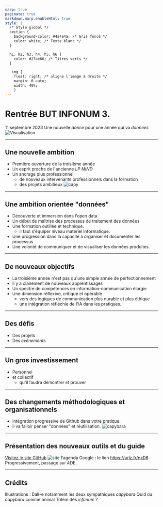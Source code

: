 ```yaml
---
marp: true
paginate: true
markdown.marp.enableHtml: true
style: |
  /* Style global */
  section {
    background-color: #4a4a4a; /* Gris foncé */
    color: white; /* Texte blanc */
  }

  h1, h2, h3, h4, h5, h6 {
    color: #27ae60; /* Titres verts */
  }

   img {
    float: right; /* aligne l'image à droite */
    margin: 0 auto;
    width: 40%;
    }
---
```



# Rentrée BUT INFONUM 3.
11 septembre 2023
Une nouvelle *donne* pour une année qui va *données*
![Visualisation](./img/viz2.png)

---
## Une nouvelle ambition
- Première ouverture de la troisième année
- Un esprit proche de l'ancienne *LP MIND*
- Un ancrage plus professionnel
    - de nouveaux intervenants professionnels dans la formation
    - des projets ambitieux
    ![capy](./img/capy1.png)

---
## Une ambition orientée "données"
- Découverte et immersion dans l'open data
- Un début de maîtrise des processus de traitement des données
- Une formation outillée et technique.
    - il faut s'équiper niveau matériel informatique.
- Une progression dans la capacité à organiser et documenter les processus
- Une volonté de communiquer et de visualiser les données produites.

--- 
## De nouveaux objectifs
- La troisième année n'est pas qu'une simple année de perfectionnement
- Il y a clairement de nouveaux apprentissages
- Un spectre de compétences en information-communication élargie
- Une dimension réflexive, critique et opérable
    - vers des logiques de communication plus durable et plus éthique
    - une intégration réfléchie de l'IA dans les pratiques.

---
## Des défis
- Des projets
- Des *évènements*

---
## Un gros investissement
- Personnel
- et collectif
    - qu'il faudra démontrer et prouver

---
## Des changements méthodologiques et organisationnels
- Intégration progressive de Github dans votre pratique.
- Il va falloir penser "données" et réutilisation.
![capybara](./img/capy2.png)
---

## Présentation des nouveaux outils et du guide
[Visitez le site GitHub](https://github.com/oledeuff/BUT-Infonum-3)
![site](./img/gitinfonum.JPG)
l'agenda Google : le lien https://urlz.fr/nxD6
Progressivement, passage sur ADE.

--- 
## Crédits
Illustrations : Dall-e notamment les deux sympathiques *capybara* 
Quid du *capybara* comme animal Totem des *infonum* ?
